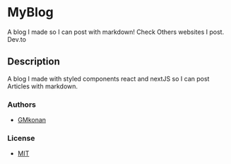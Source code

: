 # MyBlog
A blog I made so I can post with markdown! Check Others websites I post. Dev.to
## Description
A blog I made with styled components react and nextJS so I can post Articles with markdown.

 ### Authors
 - [GMkonan](https://github.com/GMkonan)
### License
- [MIT]()
